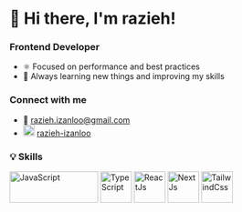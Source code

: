# 👋 Hi there, I'm razieh!

### Frontend Developer
- ⚛️ Focused on performance and best practices  
- 🚀 Always learning new things and improving my skills

### Connect with me
- 📧 razieh.izanloo@gmail.com
- <img width="20" height="20" alt="image" src="https://github.com/user-attachments/assets/32aa420b-2960-4226-be3b-f5618bf54b23" /> [razieh-izanloo](https://www.linkedin.com/in/razieh-izanloo)

### 💡 Skills
 <img width="155" height="55" alt="JavaScript" title="JavaScript" src="https://github.com/user-attachments/assets/24559e63-a02e-445b-acf1-4c89f602cebf" />  <img width="55" height="55" alt="TypeScript" title="TypeScript" src="https://github.com/user-attachments/assets/c1539b3e-be35-4b2d-8a15-c30d9e610b5e" />  <img width="55" height="55" alt="ReactJs" title="ReactJs" src="https://github.com/user-attachments/assets/7d9644ec-4a2d-41d2-9d23-f02840f161c1" />  <img width="55" height="55" alt="NextJs" title="NextJs" src="https://github.com/user-attachments/assets/2e7c47dc-fdce-48c6-9734-7d3ff004393d" />  <img width="55" height="55" alt="TailwindCss" title="TailwindCss" src="https://github.com/user-attachments/assets/f3604563-179b-439b-99c9-31bd4b92c023" />


